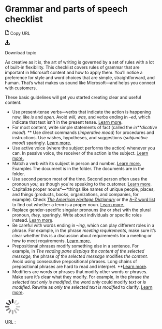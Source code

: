 ﻿# Grammar and parts of speech checklist

![Copy URL](media/grammar-parts-of-speech-checklist/Copy.png)
Copy URL

![Download](media/grammar-parts-of-speech-checklist/Download.png)

Download topic

As
creative as it is, the art of writing is governed by a set of rules
with a lot of built-in flexibility. This checklist covers rules
of grammar that are important in Microsoft content and how to apply
them. You’ll notice a preference for style and word choices that
are simple, straightforward, and human. That’s what makes us sound
like Microsoft—and helps you connect with customers.

These basic guidelines will get you started creating clear and useful content.

  - Use present-tense verbs—verbs that indicate the action is happening now, like *is* and *open.* Avoid *will, was,* and verbs ending in *–ed,* which indicate that text isn't in the present tense. [Learn more](https://worldready.cloudapp.net/Styleguide/Read?id=2700&topicid=25523).
  - For most content, write simple statements of fact (called the *in**dicative mood*). ** Use direct commands (*imperative mood*) for procedures and instructions. Use wishes, hypotheses, and suggestions (*subjunctive mood*) sparingly. [Learn more.
    ](https://worldready.cloudapp.net/Styleguide/Read?id=2700&topicid=25523)
  - Use
    active voice (where the subject performs the action) whenever you
    can. In passive voice, the receiver of the action is the subject. [Learn more.
    ](https://worldready.cloudapp.net/Styleguide/Read?id=2700&topicid=25523)
  - Match a verb with its subject in person and number. [Learn more.](https://worldready.cloudapp.net/Styleguide/Read?id=2700&topicid=25523)
    Examples
    The document is in the folder.
    The documents are in the folder. [
    ](https://worldready.cloudapp.net/Styleguide/Read?id=2700&topicid=25523)
  - Use second person most of the time. Second person often uses the pronoun *you,* as though you're speaking to the customer. [Learn more](https://worldready.cloudapp.net/Styleguide/Read?id=2700&topicid=25524).
  - Capitalize proper nouns*—*things
    like names of unique people, places, and things (products, books,
    organizations, and companies, for example). Check [*The American Heritage Dictionary*](https://ahdictionary.com/) or the [A–Z word list](https://worldready.cloudapp.net/Styleguide/Read?id=2700&topicid=25512) to find out whether a term is a proper noun. [Learn more.
    ](https://worldready.cloudapp.net/Styleguide/Read?id=2700&topicid=25525)
  - Replace gender-specific singular pronouns (*he* or *she*) with the plural pronoun, *they,* sparingly. Write about individuals or specific roles instead. [Learn more](https://worldready.cloudapp.net/Styleguide/Read?id=2700&topicid=25526).
  - Be careful with words ending in –*ing*, which can play different roles in a phrase. For example, in the phrase *meeting requirements,* make sure it’s clear whether this is a discussion about requirements for a meeting or how to meet requirements. [Learn more.
    ](https://worldready.cloudapp.net/Styleguide/Read?id=2700&topicid=25527)
  - Prepositional phrases modify something else in a sentence. For example, in *The reading pane displays the content of the selected message,* the phrase *of the selected message* modifies *the content.* Avoid using consecutive prepositional phrases. Long chains of prepositional phrases are hard to read and interpret. **[Learn more](https://worldready.cloudapp.net/Styleguide/Read?id=2700&topicid=25528).
  - Modifiers
    are words or phrases that modify other words or phrases. Make sure
    it’s clear what they modify. For example, in the phrase *the selected text only is modified,* the word *only* could modify *text* or *is modified.* Rewrite as *only the selected text is modified* to clarify. [Learn more](https://worldready.cloudapp.net/Styleguide/Read?id=2700&topicid=25529).

![In progress](media/grammar-parts-of-speech-checklist/activity-large.gif)

URL :
